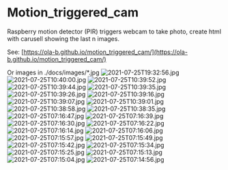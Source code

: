 # Motion_triggered_cam
Raspberry motion detector (PIR) triggers webcam to take photo, create html with carusell showing the last n images.

See: [https://ola-b.github.io/motion_triggered_cam/](https://ola-b.github.io/motion_triggered_cam/)


Or images in ./docs/images/*.jpg
![2021-07-25T19:32:56.jpg](https://github.com/Ola-B/motion_triggered_cam/blob/main/docs/images/2021-07-25T19:32:56.jpg "2021-07-25T19:32:56.jpg")
![2021-07-25T10:40:00.jpg](https://github.com/Ola-B/motion_triggered_cam/blob/main/docs/images/2021-07-25T10:40:00.jpg "2021-07-25T10:40:00.jpg")
![2021-07-25T10:39:52.jpg](https://github.com/Ola-B/motion_triggered_cam/blob/main/docs/images/2021-07-25T10:39:52.jpg "2021-07-25T10:39:52.jpg")
![2021-07-25T10:39:44.jpg](https://github.com/Ola-B/motion_triggered_cam/blob/main/docs/images/2021-07-25T10:39:44.jpg "2021-07-25T10:39:44.jpg")
![2021-07-25T10:39:35.jpg](https://github.com/Ola-B/motion_triggered_cam/blob/main/docs/images/2021-07-25T10:39:35.jpg "2021-07-25T10:39:35.jpg")
![2021-07-25T10:39:26.jpg](https://github.com/Ola-B/motion_triggered_cam/blob/main/docs/images/2021-07-25T10:39:26.jpg "2021-07-25T10:39:26.jpg")
![2021-07-25T10:39:16.jpg](https://github.com/Ola-B/motion_triggered_cam/blob/main/docs/images/2021-07-25T10:39:16.jpg "2021-07-25T10:39:16.jpg")
![2021-07-25T10:39:07.jpg](https://github.com/Ola-B/motion_triggered_cam/blob/main/docs/images/2021-07-25T10:39:07.jpg "2021-07-25T10:39:07.jpg")
![2021-07-25T10:39:01.jpg](https://github.com/Ola-B/motion_triggered_cam/blob/main/docs/images/2021-07-25T10:39:01.jpg "2021-07-25T10:39:01.jpg")
![2021-07-25T10:38:58.jpg](https://github.com/Ola-B/motion_triggered_cam/blob/main/docs/images/2021-07-25T10:38:58.jpg "2021-07-25T10:38:58.jpg")
![2021-07-25T10:38:35.jpg](https://github.com/Ola-B/motion_triggered_cam/blob/main/docs/images/2021-07-25T10:38:35.jpg "2021-07-25T10:38:35.jpg")
![2021-07-25T07:16:47.jpg](https://github.com/Ola-B/motion_triggered_cam/blob/main/docs/images/2021-07-25T07:16:47.jpg "2021-07-25T07:16:47.jpg")
![2021-07-25T07:16:39.jpg](https://github.com/Ola-B/motion_triggered_cam/blob/main/docs/images/2021-07-25T07:16:39.jpg "2021-07-25T07:16:39.jpg")
![2021-07-25T07:16:30.jpg](https://github.com/Ola-B/motion_triggered_cam/blob/main/docs/images/2021-07-25T07:16:30.jpg "2021-07-25T07:16:30.jpg")
![2021-07-25T07:16:22.jpg](https://github.com/Ola-B/motion_triggered_cam/blob/main/docs/images/2021-07-25T07:16:22.jpg "2021-07-25T07:16:22.jpg")
![2021-07-25T07:16:14.jpg](https://github.com/Ola-B/motion_triggered_cam/blob/main/docs/images/2021-07-25T07:16:14.jpg "2021-07-25T07:16:14.jpg")
![2021-07-25T07:16:06.jpg](https://github.com/Ola-B/motion_triggered_cam/blob/main/docs/images/2021-07-25T07:16:06.jpg "2021-07-25T07:16:06.jpg")
![2021-07-25T07:15:57.jpg](https://github.com/Ola-B/motion_triggered_cam/blob/main/docs/images/2021-07-25T07:15:57.jpg "2021-07-25T07:15:57.jpg")
![2021-07-25T07:15:49.jpg](https://github.com/Ola-B/motion_triggered_cam/blob/main/docs/images/2021-07-25T07:15:49.jpg "2021-07-25T07:15:49.jpg")
![2021-07-25T07:15:42.jpg](https://github.com/Ola-B/motion_triggered_cam/blob/main/docs/images/2021-07-25T07:15:42.jpg "2021-07-25T07:15:42.jpg")
![2021-07-25T07:15:34.jpg](https://github.com/Ola-B/motion_triggered_cam/blob/main/docs/images/2021-07-25T07:15:34.jpg "2021-07-25T07:15:34.jpg")
![2021-07-25T07:15:25.jpg](https://github.com/Ola-B/motion_triggered_cam/blob/main/docs/images/2021-07-25T07:15:25.jpg "2021-07-25T07:15:25.jpg")
![2021-07-25T07:15:13.jpg](https://github.com/Ola-B/motion_triggered_cam/blob/main/docs/images/2021-07-25T07:15:13.jpg "2021-07-25T07:15:13.jpg")
![2021-07-25T07:15:04.jpg](https://github.com/Ola-B/motion_triggered_cam/blob/main/docs/images/2021-07-25T07:15:04.jpg "2021-07-25T07:15:04.jpg")
![2021-07-25T07:14:56.jpg](https://github.com/Ola-B/motion_triggered_cam/blob/main/docs/images/2021-07-25T07:14:56.jpg "2021-07-25T07:14:56.jpg")
